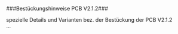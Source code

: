 ###Bestückungshinweise PCB V2.1.2###

spezielle Details und Varianten bez. der Bestückung der PCB V2.1.2  
...